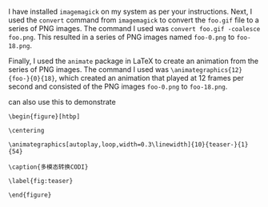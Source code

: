 I have installed `imagemagick` on my system as per your instructions. Next, I used the `convert` command from `imagemagick` to convert the `foo.gif` file to a series of PNG images. The command I used was `convert foo.gif -coalesce foo.png`. This resulted in a series of PNG images named `foo-0.png` to `foo-18.png`.

Finally, I used the `animate` package in LaTeX to create an animation from the series of PNG images. The command I used was `\animategraphics{12}{foo-}{0}{18}`, which created an animation that played at 12 frames per second and consisted of the PNG images `foo-0.png` to `foo-18.png`.

can also use this to demonstrate

```
\begin{figure}[htbp]

\centering

\animategraphics[autoplay,loop,width=0.3\linewidth]{10}{teaser-}{1}{54}

\caption{多模态转换CODI}

\label{fig:teaser}

\end{figure}
```